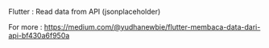 Flutter : Read data from API (jsonplaceholder)

For more : https://medium.com/@yudhanewbie/flutter-membaca-data-dari-api-bf430a6f950a
